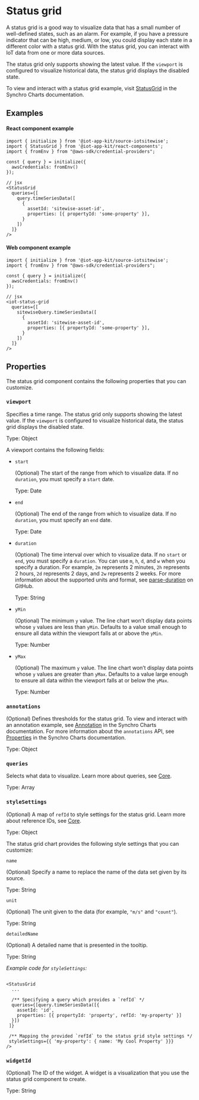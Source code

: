 # Status grid

A status grid is a good way to visualize data that has a small number of well-defined states, such as an alarm. For example, if you have a pressure indicator that can be high, medium, or low, you could display each state in a different color with a status grid. With the status grid, you can interact with IoT data from one or more data sources.

The status grid only supports showing the latest value. If the `viewport` is configured to visualize historical data, the status grid displays the disabled state. 

To view and interact with a status grid example, visit [StatusGrid](https://synchrocharts.com/#/Components/StatusGrid) in the Synchro Charts documentation. 

## Examples

#### React component example

```
import { initialize } from '@iot-app-kit/source-iotsitewise';
import { StatusGrid } from '@iot-app-kit/react-components';
import { fromEnv } from "@aws-sdk/credential-providers";

const { query } = initialize({
  awsCredentials: fromEnv()
});

// jsx
<StatusGrid
  queries={[
    query.timeSeriesData([
      { 
        assetId: 'sitewise-asset-id', 
        properties: [{ propertyId: 'some-property' }],
      }
    ])
  ]}
/>
```

#### Web component example

```
import { initialize } from '@iot-app-kit/source-iotsitewise';
import { fromEnv } from "@aws-sdk/credential-providers";

const { query } = initialize({
  awsCredentials: fromEnv()
});

// jsx
<iot-status-grid
  queries={[
    sitewiseQuery.timeSeriesData([
      { 
        assetId: 'sitewise-asset-id', 
        properties: [{ propertyId: 'some-property' }],
      }
    ])
  ]}
/>
```

## Properties

The status grid component contains the following properties that you can customize. 

### `viewport` 

Specifies a time range. The status grid only supports showing the latest value. If the `viewport` is configured to visualize historical data, the status grid displays the disabled state. 

Type: Object

A viewport contains the following fields:

- `start`

  (Optional) The start of the range from which to visualize data. If no `duration`, you must specify a `start` date.

  Type: Date

- `end`

  (Optional) The end of the range from which to visualize data. If no `duration`, you must specify an `end` date.

  Type: Date

- `duration`

  (Optional) The time interval over which to visualize data. If no `start` or `end`, you must specify a `duration`. You can use `m`, `h`, `d`, and `w` when you specify a duration. For example, `2m` represents 2 minutes, `2h` represents 2 hours, `2d` represents 2 days, and `2w` represents 2 weeks. For more information about the supported units and format, see [parse-duration](https://github.com/jkroso/parse-duration) on GitHub.

  Type: String

- `yMin`

  (Optional) The minimum `y` value. The line chart won’t display data points whose `y` values are less than `yMin`. Defaults to a value small enough to ensure all data within the viewport falls at or above the `yMin`.

  Type: Number

- `yMax`

  (Optional) The maximum `y` value. The line chart won’t display data points whose `y` values are greater than `yMax`. Defaults to a value large enough to ensure all data within the viewport falls at or below the `yMax`.

  Type: Number


### `annotations`

(Optional) Defines thresholds for the status grid. To view and interact with an annotation example, see [Annotation](https://synchrocharts.com/#/Features/Annotation) in the Synchro Charts documentation. For more information about the `annotations` API, see [Properties](https://synchrocharts.com/#/API/Properties) in the Synchro Charts documentation. 

Type: Object

### `queries`

Selects what data to visualize. Learn more about queries, see [Core](https://github.com/awslabs/iot-app-kit/tree/main/docs/Core.md). 

Type: Array 

### `styleSettings`

(Optional) A map of `refId` to style settings for the status grid. Learn more about reference IDs, see [Core](https://github.com/awslabs/iot-app-kit/tree/main/docs/Core.md). 

Type: Object

The status grid chart provides the following style settings that you can customize:

`name`

(Optional) Specify a name to replace the name of the data set given by its source.  

Type: String

`unit` 

(Optional) The unit given to the data (for example, `"m/s"` and `"count"`).

Type: String

`detailedName`

(Optional) A detailed name that is presented in the tooltip.

Type: String

*Example code for `styleSettings`:*

```

<StatusGrid
  ...

  /** Specifying a query which provides a `refId` */
  queries={[query.timeSeriesData([{ 
    assetId: 'id', 
    properties: [{ propertyId: 'property', refId: 'my-property' }]
  }])
 ]}
 
 /** Mapping the provided `refId` to the status grid style settings */
 styleSettings={{ 'my-property': { name: 'My Cool Property' }}}
/>

```

### `widgetId`

(Optional) The ID of the widget. A widget is a visualization that you use the status grid component to create.  

Type: String

